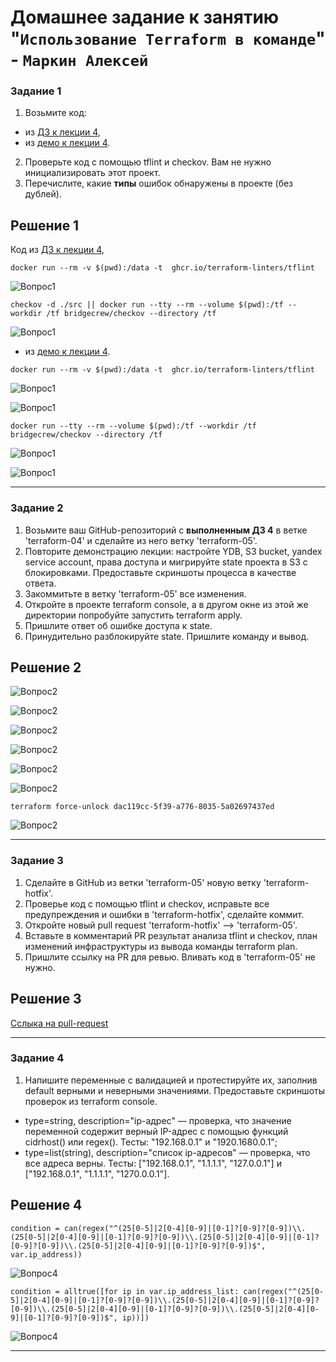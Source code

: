 # Домашнее задание к занятию "`Использование Terraform в команде`" - `Маркин Алексей`

### Задание 1

1. Возьмите код:
- из [ДЗ к лекции 4](https://github.com/netology-code/ter-homeworks/tree/main/04/src),
- из [демо к лекции 4](https://github.com/netology-code/ter-homeworks/tree/main/04/demonstration1).
2. Проверьте код с помощью tflint и checkov. Вам не нужно инициализировать этот проект.
3. Перечислите, какие **типы** ошибок обнаружены в проекте (без дублей).

## Решение 1

Код из [ДЗ к лекции 4](https://github.com/netology-code/ter-homeworks/tree/main/04/src),

```
docker run --rm -v $(pwd):/data -t  ghcr.io/terraform-linters/tflint
```

![Вопрос1](https://github.com/Markin-AI/ter-04/blob/main/img/1-1.png)

```
checkov -d ./src || docker run --tty --rm --volume $(pwd):/tf --workdir /tf bridgecrew/checkov --directory /tf
```

![Вопрос1](https://github.com/Markin-AI/ter-04/blob/main/img/1-2.png)

- из [демо к лекции 4](https://github.com/netology-code/ter-homeworks/tree/main/04/demonstration1).

```
docker run --rm -v $(pwd):/data -t  ghcr.io/terraform-linters/tflint
```

![Вопрос1](https://github.com/Markin-AI/ter-04/blob/main/img/1-3.png)

![Вопрос1](https://github.com/Markin-AI/ter-04/blob/main/img/1-4.png)

```
docker run --tty --rm --volume $(pwd):/tf --workdir /tf bridgecrew/checkov --directory /tf
```

![Вопрос1](https://github.com/Markin-AI/ter-04/blob/main/img/1-5.png)

![Вопрос1](https://github.com/Markin-AI/ter-04/blob/main/img/1-6.png)

---

### Задание 2

1. Возьмите ваш GitHub-репозиторий с **выполненным ДЗ 4** в ветке 'terraform-04' и сделайте из него ветку 'terraform-05'.
2. Повторите демонстрацию лекции: настройте YDB, S3 bucket, yandex service account, права доступа и мигрируйте state проекта в S3 с блокировками. Предоставьте скриншоты процесса в качестве ответа.
3. Закоммитьте в ветку 'terraform-05' все изменения.
4. Откройте в проекте terraform console, а в другом окне из этой же директории попробуйте запустить terraform apply.
5. Пришлите ответ об ошибке доступа к state.
6. Принудительно разблокируйте state. Пришлите команду и вывод.

## Решение 2

![Вопрос2](https://github.com/Markin-AI/ter-04/blob/main/img/2-1.png)

![Вопрос2](https://github.com/Markin-AI/ter-04/blob/main/img/2-2.png)

![Вопрос2](https://github.com/Markin-AI/ter-04/blob/main/img/2-3.png)

![Вопрос2](https://github.com/Markin-AI/ter-04/blob/main/img/2-4.png)

![Вопрос2](https://github.com/Markin-AI/ter-04/blob/main/img/2-5.png)

![Вопрос2](https://github.com/Markin-AI/ter-04/blob/main/img/2-6.png)

```
terraform force-unlock dac119cc-5f39-a776-8035-5a02697437ed
```

![Вопрос2](https://github.com/Markin-AI/ter-04/blob/main/img/2-7.png)

---

### Задание 3  

1. Сделайте в GitHub из ветки 'terraform-05' новую ветку 'terraform-hotfix'.
2. Проверье код с помощью tflint и checkov, исправьте все предупреждения и ошибки в 'terraform-hotfix', сделайте коммит.
3. Откройте новый pull request 'terraform-hotfix' --> 'terraform-05'. 
4. Вставьте в комментарий PR результат анализа tflint и checkov, план изменений инфраструктуры из вывода команды terraform plan.
5. Пришлите ссылку на PR для ревью. Вливать код в 'terraform-05' не нужно.

## Решение 3

[Сслыка на pull-request](https://github.com/Markin-AI/ter-04/pull/1)

---

### Задание 4

1. Напишите переменные с валидацией и протестируйте их, заполнив default верными и неверными значениями. Предоставьте скриншоты проверок из terraform console. 

- type=string, description="ip-адрес" — проверка, что значение переменной содержит верный IP-адрес с помощью функций cidrhost() или regex(). Тесты:  "192.168.0.1" и "1920.1680.0.1";
- type=list(string), description="список ip-адресов" — проверка, что все адреса верны. Тесты:  ["192.168.0.1", "1.1.1.1", "127.0.0.1"] и ["192.168.0.1", "1.1.1.1", "1270.0.0.1"].

## Решение 4

```
condition = can(regex("^(25[0-5]|2[0-4][0-9]|[0-1]?[0-9]?[0-9])\\.(25[0-5]|2[0-4][0-9]|[0-1]?[0-9]?[0-9])\\.(25[0-5]|2[0-4][0-9]|[0-1]?[0-9]?[0-9])\\.(25[0-5]|2[0-4][0-9]|[0-1]?[0-9]?[0-9])$", var.ip_address))
```

![Вопрос4](https://github.com/Markin-AI/ter-04/blob/main/img/4-1.png)

```
condition = alltrue([for ip in var.ip_address_list: can(regex("^(25[0-5]|2[0-4][0-9]|[0-1]?[0-9]?[0-9])\\.(25[0-5]|2[0-4][0-9]|[0-1]?[0-9]?[0-9])\\.(25[0-5]|2[0-4][0-9]|[0-1]?[0-9]?[0-9])\\.(25[0-5]|2[0-4][0-9]|[0-1]?[0-9]?[0-9])$", ip))])
```

![Вопрос4](https://github.com/Markin-AI/ter-04/blob/main/img/4-2.png)

---